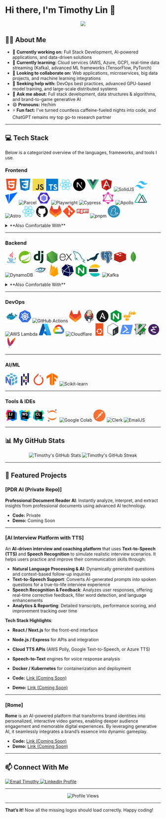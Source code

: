 # Hi there, I'm Timothy Lin 👋

<div align="center">
  <img src="https://readme-typing-svg.herokuapp.com?font=Time+New+Roman&color=cyan&size=25&center=true&vCenter=true&width=600&height=100&lines=Full+Stack+Developer;AI/ML+Enthusiast;Active+Learner/Researcher;Loves+to+learn+new+things..❤">
</div>

## 👨‍💻 About Me

- 🔭 **Currently working on:** Full Stack Development, AI-powered applications, and data-driven solutions  
- 🌱 **Currently learning:** Cloud services (AWS, Azure, GCP), real-time data streaming (Kafka), advanced ML frameworks (TensorFlow, PyTorch)  
- 👯 **Looking to collaborate on:** Web applications, microservices, big data projects, and machine learning integrations  
- 🤔 **Seeking help with:** DevOps best practices, advanced GPU-based model training, and large-scale distributed systems  
- 💬 **Ask me about:** Full stack development, data structures & algorithms, and brand-to-game generative AI  
- 😄 **Pronouns:** He/him  
- ⚡ **Fun fact:** I've turned countless caffeine-fueled nights into code, and ChatGPT remains my top go-to research partner  

---

## 💻 Tech Stack

Below is a categorized overview of the languages, frameworks, and tools I use.

### **Frontend**
<p>
  <!-- HTML -->
  <img src="https://raw.githubusercontent.com/devicons/devicon/master/icons/html5/html5-original.svg" alt="HTML" width="40" height="40"/>
  <!-- CSS -->
  <img src="https://raw.githubusercontent.com/devicons/devicon/master/icons/css3/css3-original.svg" alt="CSS" width="40" height="40"/>
  <!-- JavaScript -->
  <img src="https://raw.githubusercontent.com/devicons/devicon/master/icons/javascript/javascript-original.svg" alt="JavaScript" width="40" height="40"/>
  <!-- TypeScript -->
  <img src="https://raw.githubusercontent.com/devicons/devicon/master/icons/typescript/typescript-original.svg" alt="TypeScript" width="40" height="40"/>
  <!-- React -->
  <img src="https://raw.githubusercontent.com/devicons/devicon/master/icons/react/react-original.svg" alt="React" width="40" height="40"/>
  <!-- Next.js -->
  <img src="https://raw.githubusercontent.com/devicons/devicon/master/icons/nextjs/nextjs-original.svg" alt="Next.js" width="40" height="40"/>
  <!-- Vue -->
  <img src="https://raw.githubusercontent.com/devicons/devicon/master/icons/vuejs/vuejs-original.svg" alt="Vue.js" width="40" height="40"/>
  <!-- Angular -->
  <img src="https://raw.githubusercontent.com/devicons/devicon/master/icons/angularjs/angularjs-original.svg" alt="Angular" width="40" height="40"/>
  <!-- SolidJS -->
  <img src="https://www.solidjs.com/assets/img/solid-logo.svg" alt="SolidJS" width="40" height="40"/>
  <!-- TailwindCSS -->
  <img src="https://raw.githubusercontent.com/devicons/devicon/master/icons/tailwindcss/tailwindcss-plain.svg" alt="TailwindCSS" width="40" height="40"/>
  <!-- Vite -->
  <img src="https://raw.githubusercontent.com/devicons/devicon/master/icons/vite/vite-original.svg" alt="Vite" width="40" height="40"/>
  <!-- Parcel -->
  <img src="https://user-images.githubusercontent.com/12150276/227756953-85c9f765-6867-4e90-8b3d-d10fe16fbe84.svg" alt="Parcel" width="40" height="40"/>
  <!-- ESLint -->
  <img src="https://raw.githubusercontent.com/devicons/devicon/master/icons/eslint/eslint-original.svg" alt="ESLint" width="40" height="40"/>
  <!-- Playwright -->
  <img src="https://playwright.dev/img/playwright-logo.svg" alt="Playwright" width="40" height="40"/>
  <!-- Cypress -->
  <img src="https://raw.githubusercontent.com/devicons/devicon/master/icons/cypress/cypress-original.svg" alt="Cypress" width="40" height="40"/>
  <!-- GraphQL -->
  <img src="https://raw.githubusercontent.com/devicons/devicon/master/icons/graphql/graphql-plain.svg" alt="GraphQL" width="40" height="40"/>
  <!-- Apollo -->
  <img src="https://raw.githubusercontent.com/devicons/devicon/master/icons/apollostack/apollostack-original.svg" alt="Apollo" width="40" height="40"/>
  <!-- Nuxt.js -->
  <img src="https://raw.githubusercontent.com/devicons/devicon/master/icons/nuxtjs/nuxtjs-original.svg" alt="Nuxt.js" width="40" height="40"/>
  <!-- Astro -->
  <img src="https://astro.build/assets/press/astro-icon-light.svg" alt="Astro" width="40" height="40"/>
  <!-- React Native -->
  <img src="https://raw.githubusercontent.com/devicons/devicon/master/icons/react/react-original.svg" alt="React Native" width="40" height="40"/>
  <!-- GitHub -->
  <img src="https://raw.githubusercontent.com/devicons/devicon/master/icons/github/github-original.svg" alt="GitHub" width="40" height="40"/>
  <!-- GitLab -->
  <img src="https://raw.githubusercontent.com/devicons/devicon/master/icons/gitlab/gitlab-original.svg" alt="GitLab" width="40" height="40"/>
  <!-- Git -->
  <img src="https://raw.githubusercontent.com/devicons/devicon/master/icons/git/git-original.svg" alt="Git" width="40" height="40"/>
  <!-- npm -->
  <img src="https://raw.githubusercontent.com/devicons/devicon/master/icons/npm/npm-original-wordmark.svg" alt="npm" width="40" height="40"/>
  <!-- pnpm -->
  <img src="https://seeklogo.com/images/P/pnpm-logo-2D945C2E87-seeklogo.com.png" alt="pnpm" width="40" height="40"/>
  <!-- yarn -->
  <img src="https://raw.githubusercontent.com/devicons/devicon/master/icons/yarn/yarn-original.svg" alt="yarn" width="40" height="40"/>
</p>

<details>
  <summary>**Also Comfortable With**</summary>
  <ul>
    <li>CORS, HTTPS, Axios, JWT, OAuth, react-router</li>
  </ul>
</details>

---

### **Backend**
<p>
  <!-- Java -->
  <img src="https://raw.githubusercontent.com/devicons/devicon/master/icons/java/java-original.svg" alt="Java" width="40" height="40"/>
  <!-- Spring Boot -->
  <img src="https://raw.githubusercontent.com/devicons/devicon/master/icons/spring/spring-original.svg" alt="Spring Boot" width="40" height="40"/>
  <!-- Django -->
  <img src="https://raw.githubusercontent.com/devicons/devicon/master/icons/django/django-plain.svg" alt="Django" width="40" height="40"/>
  <!-- Node.js -->
  <img src="https://raw.githubusercontent.com/devicons/devicon/master/icons/nodejs/nodejs-original.svg" alt="Node.js" width="40" height="40"/>
  <!-- Express -->
  <img src="https://raw.githubusercontent.com/devicons/devicon/master/icons/express/express-original.svg" alt="Express" width="40" height="40"/>
  <!-- MySQL -->
  <img src="https://raw.githubusercontent.com/devicons/devicon/master/icons/mysql/mysql-original.svg" alt="MySQL" width="40" height="40"/>
  <!-- MariaDB -->
  <img src="https://raw.githubusercontent.com/devicons/devicon/master/icons/mariadb/mariadb-original.svg" alt="MariaDB" width="40" height="40"/>
  <!-- PostgreSQL -->
  <img src="https://raw.githubusercontent.com/devicons/devicon/master/icons/postgresql/postgresql-original.svg" alt="PostgreSQL" width="40" height="40"/>
  <!-- Redis -->
  <img src="https://raw.githubusercontent.com/devicons/devicon/master/icons/redis/redis-original.svg" alt="Redis" width="40" height="40"/>
  <!-- MongoDB -->
  <img src="https://raw.githubusercontent.com/devicons/devicon/master/icons/mongodb/mongodb-original.svg" alt="MongoDB" width="40" height="40"/>
  <!-- DynamoDB -->
  <img src="https://raw.githubusercontent.com/jonico/awesome-aws-icons/master/res/dynamodb.svg" alt="DynamoDB" width="40" height="40"/>
  <!-- Cassandra -->
  <img src="https://raw.githubusercontent.com/devicons/devicon/master/icons/apachecassandra/apachecassandra-original.svg" alt="Cassandra" width="40" height="40"/>
  <!-- Firebase -->
  <img src="https://raw.githubusercontent.com/devicons/devicon/master/icons/firebase/firebase-plain.svg" alt="Firebase" width="40" height="40"/>
  <!-- InfluxDB -->
  <img src="https://raw.githubusercontent.com/devicons/devicon/master/icons/influxdb/influxdb-original.svg" alt="InfluxDB" width="40" height="40"/>
  <!-- Nginx -->
  <img src="https://raw.githubusercontent.com/devicons/devicon/master/icons/nginx/nginx-original.svg" alt="Nginx" width="40" height="40"/>
  <!-- Elasticsearch -->
  <img src="https://raw.githubusercontent.com/devicons/devicon/master/icons/elasticsearch/elasticsearch-original.svg" alt="Elasticsearch" width="40" height="40"/>
  <!-- Kafka -->
  <img src="https://raw.githubusercontent.com/devicons/devicon/master/icons/kafka/kafka-original.svg" alt="Kafka" width="40" height="40"/>
</p>

<details>
  <summary>**Also Comfortable With**</summary>
  <ul>
    <li>C/C++, Python, REST, JSON API</li>
    <li>Unit Testing, Integration Testing, JUnit, TestNG</li>
    <li>Drizzle ORM, Prisma ORM</li>
    <li>AWS Neptune (via AWS SDK)</li>
  </ul>
</details>

---

### **DevOps**
<p>
  <!-- Docker -->
  <img src="https://raw.githubusercontent.com/devicons/devicon/master/icons/docker/docker-original.svg" alt="Docker" width="40" height="40"/>
  <!-- Kubernetes -->
  <img src="https://raw.githubusercontent.com/devicons/devicon/master/icons/kubernetes/kubernetes-plain.svg" alt="Kubernetes" width="40" height="40"/>
  <!-- GitHub Actions -->
  <img src="https://avatars.githubusercontent.com/u/44036562?s=200&v=4" alt="GitHub Actions" width="40" height="40"/>
  <!-- GitLab CI -->
  <img src="https://raw.githubusercontent.com/devicons/devicon/master/icons/gitlab/gitlab-original.svg" alt="GitLab CI" width="40" height="40"/>
  <!-- Jenkins -->
  <img src="https://raw.githubusercontent.com/devicons/devicon/master/icons/jenkins/jenkins-original.svg" alt="Jenkins" width="40" height="40"/>
  <!-- Ansible -->
  <img src="https://raw.githubusercontent.com/devicons/devicon/master/icons/ansible/ansible-original.svg" alt="Ansible" width="40" height="40"/>
  <!-- Nginx -->
  <img src="https://raw.githubusercontent.com/devicons/devicon/master/icons/nginx/nginx-original.svg" alt="Nginx" width="40" height="40"/>
  <!-- AWS -->
  <img src="https://raw.githubusercontent.com/devicons/devicon/master/icons/amazonwebservices/amazonwebservices-original.svg" alt="AWS" width="40" height="40"/>
  <!-- AWS Lambda -->
  <img src="https://raw.githubusercontent.com/jonico/awesome-aws-icons/master/res/lambda.svg" alt="AWS Lambda" width="40" height="40"/>
  <!-- Azure -->
  <img src="https://raw.githubusercontent.com/devicons/devicon/master/icons/azure/azure-original.svg" alt="Azure" width="40" height="40"/>
  <!-- Google Cloud -->
  <img src="https://raw.githubusercontent.com/devicons/devicon/master/icons/googlecloud/googlecloud-original.svg" alt="Google Cloud" width="40" height="40"/>
  <!-- Cloudflare -->
  <img src="https://www.vectorlogo.zone/logos/cloudflare/cloudflare-icon.svg" alt="Cloudflare" width="40" height="40"/>
  <!-- Ubuntu -->
  <img src="https://raw.githubusercontent.com/devicons/devicon/master/icons/ubuntu/ubuntu-plain.svg" alt="Ubuntu" width="40" height="40"/>
  <!-- Bash -->
  <img src="https://raw.githubusercontent.com/devicons/devicon/master/icons/bash/bash-original.svg" alt="Bash" width="40" height="40"/>
  <!-- PowerShell -->
  <img src="https://raw.githubusercontent.com/devicons/devicon/master/icons/powershell/powershell-original.svg" alt="PowerShell" width="40" height="40"/>
  <!-- Vim -->
  <img src="https://raw.githubusercontent.com/devicons/devicon/master/icons/vim/vim-original.svg" alt="Vim" width="40" height="40"/>
  <!-- Emacs -->
  <img src="https://raw.githubusercontent.com/devicons/devicon/master/icons/emacs/emacs-original.svg" alt="Emacs" width="40" height="40"/>
  <!-- Maven -->
  <img src="https://raw.githubusercontent.com/devicons/devicon/master/icons/maven/maven-original.svg" alt="Maven" width="40" height="40"/>
</p>

---

### **AI/ML**
<p>
  <!-- NumPy -->
  <img src="https://raw.githubusercontent.com/devicons/devicon/master/icons/numpy/numpy-original.svg" alt="NumPy" width="40" height="40"/>
  <!-- Pandas -->
  <img src="https://raw.githubusercontent.com/devicons/devicon/master/icons/pandas/pandas-original.svg" alt="Pandas" width="40" height="40"/>
  <!-- PyTorch -->
  <img src="https://raw.githubusercontent.com/devicons/devicon/master/icons/pytorch/pytorch-original.svg" alt="PyTorch" width="40" height="40"/>
  <!-- TensorFlow -->
  <img src="https://raw.githubusercontent.com/devicons/devicon/master/icons/tensorflow/tensorflow-original.svg" alt="TensorFlow" width="40" height="40"/>
  <!-- Scikit-Learn -->
  <img src="https://raw.githubusercontent.com/devicons/devicon/master/icons/scikit-learn/scikit-learn-original.svg" alt="Scikit-learn" width="40" height="40"/>
</p>

---

### **Tools & IDEs**
<p>
  <!-- IntelliJ IDEA -->
  <img src="https://raw.githubusercontent.com/devicons/devicon/master/icons/intellij/intellij-original.svg" alt="IntelliJ IDEA" width="40" height="40"/>
  <!-- WebStorm -->
  <img src="https://raw.githubusercontent.com/devicons/devicon/master/icons/webstorm/webstorm-original.svg" alt="WebStorm" width="40" height="40"/>
  <!-- CLion -->
  <img src="https://raw.githubusercontent.com/devicons/devicon/master/icons/clion/clion-original.svg" alt="CLion" width="40" height="40"/>
  <!-- Jupyter -->
  <img src="https://raw.githubusercontent.com/devicons/devicon/master/icons/jupyter/jupyter-original.svg" alt="Jupyter Notebook" width="40" height="40"/>
  <!-- Google Colab -->
  <img src="https://colab.research.google.com/img/colab_favicon_256px.png" alt="Google Colab" width="40" height="40"/>
  <!-- Postman -->
  <img src="https://raw.githubusercontent.com/devicons/devicon/master/icons/postman/postman-original.svg" alt="Postman" width="40" height="40"/>
  <!-- Clerk -->
  <img src="https://www.clerk.dev/images/clerk-logo.svg" alt="Clerk" width="40" height="40"/>
  <!-- EmailJS -->
  <img src="https://www.vectorlogo.zone/logos/emailjs/emailjs-icon.svg" alt="EmailJS" width="40" height="40"/>
</p>

---

## 📊 My GitHub Stats

<p align="center">
  <img src="https://github-readme-stats.vercel.app/api?username=Deodat-Lawson&show_icons=true&theme=tokyonight" alt="Timothy's GitHub Stats" />
  <img src="https://github-readme-streak-stats.herokuapp.com/?user=Deodat-Lawson&theme=tokyonight" alt="Timothy's GitHub Streak" />
</p>

---

## 📁 Featured Projects

### [PDR AI (Private Repo)]
**Professional Document Reader AI**: Instantly analyze, interpret, and extract insights from professional documents using advanced AI technology.  
- **Code:** Private  
- **Demo:** Coming Soon  

---

### [AI Interview Platform with TTS]
An **AI-driven interview and coaching platform** that uses **Text-to-Speech (TTS)** and **Speech Recognition** to simulate realistic interview scenarios. It helps users practice and improve their communication skills through:

- **Natural Language Processing & AI**: Dynamically generated questions and context-based follow-up inquiries  
- **Text-to-Speech Support**: Converts AI-generated prompts into spoken questions for a true-to-life interview experience  
- **Speech Recognition & Feedback**: Analyzes user responses, offering real-time corrective feedback, filler word detection, and language enhancements  
- **Analytics & Reporting**: Detailed transcripts, performance scoring, and improvement tracking over time  

**Tech Stack Highlights**:
- **React / Next.js** for the front-end interface  
- **Node.js / Express** for APIs and integration  
- **Cloud TTS APIs** (AWS Polly, Google Text-to-Speech, or Azure TTS)  
- **Speech-to-Text** engines for voice response analysis  
- **Docker / Kubernetes** for containerization and deployment  

- **Code:** [Link (Coming Soon)](#)  
- **Demo:** [Link (Coming Soon)](#)  

---

### [Rome]
**Rome** is an AI-powered platform that transforms brand identities into personalized, interactive video games, enabling deeper audience engagement and memorable digital experiences. By leveraging generative AI, it seamlessly integrates a brand’s essence into dynamic gameplay.

- **Code:** [Link (Coming Soon)](#)  
- **Demo:** [Link (Coming Soon)](#)  

---

## 📫 Connect With Me

<p align="left">
  <a href="mailto:tlin56@jh.edu">
    <img src="https://img.shields.io/badge/Email-tlin56%40jh.edu-blue?style=flat-square&logo=gmail" alt="Email Timothy"/>
  </a>
  <a href="https://www.linkedin.com/in/tlin2004/">
    <img src="https://img.shields.io/badge/LinkedIn-Timothy%20Lin-blue?style=flat-square&logo=linkedin" alt="LinkedIn Profile"/>
  </a>
</p>

---

<p align="center">
  <img src="https://komarev.com/ghpvc/?username=tlin56&label=Profile%20views&color=0e75b6&style=flat" alt="Profile Views" />
</p>

---

**That’s it!** Now all the missing logos should load correctly. Happy coding!
